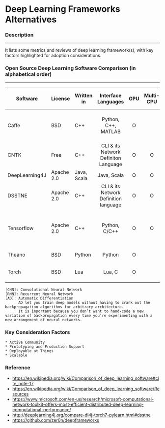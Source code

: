 # Deep Learning Frameworks Alternatives

### Description
-----
It lists some metrics and reviews of deep learning framework(s), with key factors highlighted for adoption considerations.  


### Open Source Deep Learning Software Comparison (in alphabetical order)
-----
| Software | License | Written in   | Interface Languages | GPU | Multi-CPU | Multi-GPU | CNN | RNN | AD | Pre-trained Models | Commercial Support  | Specialties | GitHub Stars (2016/8) | Creator |
| ---           | ---    | ---         | :-: | :-: | :-: | :-: | :-: | :-: | :-: | :-: | :-: | :-: | :-: | :-: |
| Caffe         | BSD | C++ | Python, C++, MATLAB | O |   | O | O | O |   | O |   | Image Classification, Embedded Device Deployment | 11,760 | Berkeley Vision & Learning Center 
| CNTK          | Free | C++ | CLI & its Network Definiton Language | O | O | O | O | O | O |   |   | RNN Training | 5,948 | Microsoft |
| DeepLearning4J| Apache 2.0 | Java, Scala | Java, Scala | O | O | O | O | O | O | O | O | Hadoop/Spark Integration | 3,651 | Skymind |
| DSSTNE        | Apache 2.0 | C++ | CLI & its Network Definition language | O | O | O |   |   |  |  |   | Sparse Datasets | 3,145 | Amazon |
| Tensorflow    | Apache 2.0 | C++ | Python, C/C++ | O | O | O | O | O | O |   |   | TensorBoard for visualization, Embedded Device Deployment | 29,501 | Google |
| Theano        | BSD | Python | Python | O |   |   | O | O | O |   |   |   | 4,271 | Montreal University 
| Torch         | BSD | Lua | Lua, C | O |   | O | O | O | O | O |   |   | 5,125 | Ronan Collobert, et al. |

    [CNN]: Convolutional Neural Network
    [RNN]: Recurrent Neural Network 
    [AD]: Automatic Differentiation
          AD let you train deep models without having to crank out the backpropagation algorithms for arbitrary architecture. 
          It is important because you don’t want to hand-code a new variation of backpropagation every time you’re experimenting with a new arrangement of neural networks.
    

### Key Consideration Factors
    * Active Community
    * Prototyping and Production Support
    * Deployable at Things
    * Scalable 

### Reference
* https://en.wikipedia.org/wiki/Comparison_of_deep_learning_software#cite_note-17
* https://en.wikipedia.org/wiki/Comparison_of_deep_learning_software/Resources
* https://www.microsoft.com/en-us/research/microsoft-computational-network-toolkit-offers-most-efficient-distributed-deep-learning-computational-performance/
* http://deeplearning4j.org/compare-dl4j-torch7-pylearn.html#dsstne
* https://github.com/zer0n/deepframeworks

